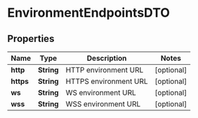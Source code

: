 
# EnvironmentEndpointsDTO

## Properties
Name | Type | Description | Notes
------------ | ------------- | ------------- | -------------
**http** | **String** | HTTP environment URL |  [optional]
**https** | **String** | HTTPS environment URL |  [optional]
**ws** | **String** | WS environment URL |  [optional]
**wss** | **String** | WSS environment URL |  [optional]



